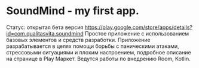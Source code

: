 # SoundMind - my first app.

Статус: открытая бета версия
https://play.google.com/store/apps/details?id=com.qualitasvita.soundmind
Простое приложение с использованием базовых элементов и средств разработки.
Приложение разрабатывается в целях помощи борьбы с паническими атаками, стрессовыми ситуациями и плохим настроением,
подробное описание на странице в Play Маркет.
Ведутся работы по внедрению Room, Kotlin.
